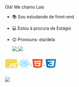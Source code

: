 Olá! Me chamo Lais



- 📚 Sou estudande de front-end
- 💻 Estou á procura de Estágio
- 😉 Pronouns: ela/dela


   <div>
        <a href="https://github.com/laisregi">
        <img height='180em' src="https://github-readme-stats.vercel.app/api?username=laisregi&show_icons=true&theme=dracula&include_all_commits=true&count_private=true" />
        <img height='180em' src='https://github-readme-stats.vercel.app/api/top-langs/?username=laisregi&layout=compact&langs_count=16&theme=dracula' />
      </div>


###


<div>
  <img align="center" alt="Lais-Js" height="30" width="40" src="https://raw.githubusercontent.com/devicons/devicon/master/icons/javascript/javascript-plain.svg">
  <img align="center" height="30" width="40" src="https://raw.githubusercontent.com/devicons/devicon/master/icons/react/react-original.svg">
  <img align="center" height="30" width="40" src="https://raw.githubusercontent.com/devicons/devicon/master/icons/html5/html5-original.svg">
  <img align="center"  height="30" width="40" src="https://raw.githubusercontent.com/devicons/devicon/master/icons/css3/css3-original.svg">
  
</div>

##

<div>
<a href="mailto:lais82013@gmail.com"> <img src="https://img.shields.io/badge/-Gmail-c14438?style=flat-square&logo=Gmail&logoColor=white" ></a>
  
</div>

